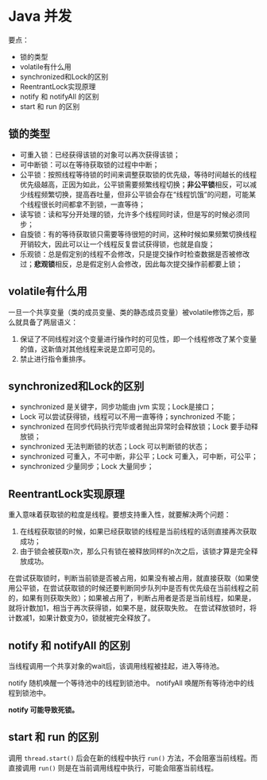 # Java 并发

要点：

- 锁的类型
- volatile有什么用
- synchronized和Lock的区别
- ReentrantLock实现原理
- notify 和 notifyAll 的区别
- start 和 run 的区别

## 锁的类型

- 可重入锁：已经获得该锁的对象可以再次获得该锁；
- 可中断锁：可以在等待获取锁的过程中中断；
- 公平锁：按照线程等待锁的时间来调整获取锁的优先级，等待时间越长的线程优先级越高，正因为如此，公平锁需要频繁线程切换；**非公平锁**相反，可以减少线程频繁切换，提高吞吐量，但非公平锁会存在“线程饥饿”的问题，可能某个线程很长时间都拿不到锁，一直等待；
- 读写锁：读和写分开处理的锁，允许多个线程同时读，但是写的时候必须同步；
- 自旋锁：有的等待获取锁只需要等待很短的时间，这种时候如果频繁切换线程开销较大，因此可以让一个线程反复尝试获得锁，也就是自旋；
- 乐观锁：总是假定别的线程不会修改，只是提交操作时检查数据是否被修改过；**悲观锁**相反，总是假定别人会修改，因此每次提交操作前都要上锁；

## volatile有什么用

一旦一个共享变量（类的成员变量、类的静态成员变量）被volatile修饰之后，那么就具备了两层语义：

1. 保证了不同线程对这个变量进行操作时的可见性，即一个线程修改了某个变量的值，这新值对其他线程来说是立即可见的。
2. 禁止进行指令重排序。

## synchronized和Lock的区别

- synchronized 是关键字，同步功能由 jvm 实现；Lock是接口；
- Lock 可以尝试获得锁，线程可以不用一直等待；synchronized 不能；
- synchronized 在同步代码执行完毕或者抛出异常时会释放锁；Lock 要手动释放锁；
- synchronized 无法判断锁的状态；Lock 可以判断锁的状态；
- synchronized 可重入，不可中断，非公平；Lock 可重入，可中断，可公平；
- synchronized 少量同步；Lock 大量同步；

## ReentrantLock实现原理

重入意味着获取锁的粒度是线程。要想支持重入性，就要解决两个问题：

1. 在线程获取锁的时候，如果已经获取锁的线程是当前线程的话则直接再次获取成功；
2. 由于锁会被获取n次，那么只有锁在被释放同样的n次之后，该锁才算是完全释放成功。

在尝试获取锁时，判断当前锁是否被占用，如果没有被占用，就直接获取（如果使用公平锁，在尝试获取锁的时候还要判断同步队列中是否有优先级在当前线程之前的，如果有则获取失败）；如果被占用了，判断占用者是否是当前线程，如果是，就将计数加1，相当于再次获得锁，如果不是，就获取失败。
在尝试释放锁时，将计数减1，如果计数变为0，锁就被完全释放了。

## notify 和 notifyAll 的区别

当线程调用一个共享对象的wait后，该调用线程被挂起，进入等待池。

notify 随机唤醒一个等待池中的线程到锁池中。
notifyAll 唤醒所有等待池中的线程到锁池中。

**notify 可能导致死锁。**

## start 和 run 的区别

调用 `thread.start()` 后会在新的线程中执行 `run()` 方法，不会阻塞当前线程。而直接调用 `run()` 则是在当前调用线程中执行，可能会阻塞当前线程。